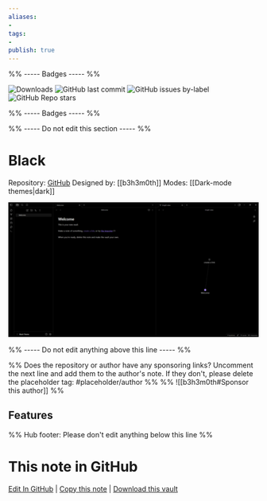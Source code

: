```yaml
---
aliases:
- 
tags: 
- 
publish: true
---
```


%% ----- Badges ----- %%

![Downloads](https://img.shields.io/badge/downloads-1626-573E7A?style=for-the-badge&logo=)
![GitHub last commit](https://img.shields.io/github/last-commit/b3h3m0th/black-obsidian-theme?color=573E7A&label=last%20update&logo=github&style=for-the-badge)
![GitHub issues by-label](https://img.shields.io/github/issues/b3h3m0th/black-obsidian-theme/help%20wanted?color=573E7A&logo=github&style=for-the-badge) 
![GitHub Repo stars](https://img.shields.io/github/stars/b3h3m0th/black-obsidian-theme?color=573E7A&logo=github&style=for-the-badge)

%% ----- Badges ----- %%

%% ----- Do not edit this section ----- %%

# Black

Repository: [GitHub](https://github.com/b3h3m0th/black-obsidian-theme)
Designed by: [[b3h3m0th]]
Modes: [[Dark-mode themes|dark]]



![screenshot](https://github.com/b3h3m0th/black-obsidian-theme/raw/HEAD/screenshot_512x275.png)

%% ----- Do not edit anything above this line ----- %% 

%% Does the repository or author have any sponsoring links? Uncomment the next line and add them to the author's note. If they don't, please delete the placeholder tag: #placeholder/author %%
%% ![[b3h3m0th#Sponsor this author]] %%


## Features



%% Hub footer: Please don't edit anything below this line %%

# This note in GitHub

<span class="git-footer">[Edit In GitHub](https://github.dev/obsidian-community/obsidian-hub/blob/main/02%20-%20Community%20Expansions/02.05%20All%20Community%20Expansions/Themes/Black.md "git-hub-edit-note") | [Copy this note](https://raw.githubusercontent.com/obsidian-community/obsidian-hub/main/02%20-%20Community%20Expansions/02.05%20All%20Community%20Expansions/Themes/Black.md "git-hub-copy-note") | [Download this vault](https://github.com/obsidian-community/obsidian-hub/archive/refs/heads/main.zip "git-hub-download-vault") </span>
